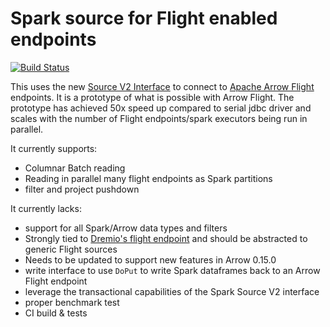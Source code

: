 Spark source for Flight enabled endpoints
=========================================

[![Build Status](https://travis-ci.org/rymurr/flight-spark-source.svg?branch=master)](https://travis-ci.org/rymurr/flight-spark-source)

This uses the new [Source V2 Interface](https://databricks.com/session/apache-spark-data-source-v2) to connect to 
[Apache Arrow Flight](https://www.dremio.com/understanding-apache-arrow-flight/) endpoints. It is a prototype of what is 
possible with Arrow Flight. The prototype has achieved 50x speed up compared to serial jdbc driver and scales with the
number of Flight endpoints/spark executors being run in parallel.

It currently supports:

* Columnar Batch reading
* Reading in parallel many flight endpoints as Spark partitions 
* filter and project pushdown

It currently lacks:

* support for all Spark/Arrow data types and filters
* Strongly tied to [Dremio's flight endpoint](https://github.com/dremio-hub/dremio-flight-connector) and should be abstracted 
to generic Flight sources
* Needs to be updated to support new features in Arrow 0.15.0
* write interface to use `DoPut` to write Spark dataframes back to an Arrow Flight endpoint
* leverage the transactional capabilities of the Spark Source V2 interface
* proper benchmark test
* CI build & tests
